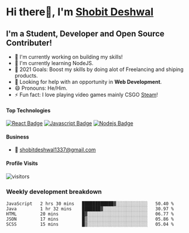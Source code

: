 # Hi there👋, I'm [Shobit Deshwal](https://shobitdeshwal.netlify.app/)

## I'm a Student, Developer and Open Source Contributer!

- 🔭 I'm currently working on building my skills!
- 🌱 I'm currently learning NodeJS.
- 🥅 2021 Goals: Boost my skills by doing alot of Freelancing and shiping products.
- 🤔 Looking for help with an opportunity in **Web Development**.
- 😄 Pronouns: He/Him.
- ⚡ Fun fact: I love playing video games mainly CSGO [Steam](https://steamcommunity.com/id/shobit1337/)!

<!-- ### Latest Blog Posts -->

<!-- BLOG-POST-LIST:START -->
<!-- BLOG-POST-LIST:END -->

#### Top Technologies

<!-- TODO: Make technologies links takes you to repositories -->

[![React Badge](https://img.shields.io/badge/-React-61DBFB?style=for-the-badge&labelColor=black&logo=react&logoColor=61DBFB)](#) [![Javascript Badge](https://img.shields.io/badge/-Javascript-F0DB4F?style=for-the-badge&labelColor=black&logo=javascript&logoColor=F0DB4F)](#) [![Nodejs Badge](https://img.shields.io/badge/-Nodejs-3C873A?style=for-the-badge&labelColor=black&logo=node.js&logoColor=3C873A)](#)

#### Business

- :email: shobitdeshwal1337@gmail.com

#### Profile Visits

![visitors](https://visitor-badge.glitch.me/badge?page_id=shobit1337.shobit1337)

### Weekly development breakdown

<!--START_SECTION:waka-->
```text
JavaScript   2 hrs 30 mins   ████████████▓░░░░░░░░░░░░   50.40 % 
Java         1 hr 32 mins    ███████▓░░░░░░░░░░░░░░░░░   30.97 % 
HTML         20 mins         █▓░░░░░░░░░░░░░░░░░░░░░░░   06.77 % 
JSON         17 mins         █▒░░░░░░░░░░░░░░░░░░░░░░░   05.86 % 
SCSS         15 mins         █▒░░░░░░░░░░░░░░░░░░░░░░░   05.04 % 
```
<!--END_SECTION:waka-->
